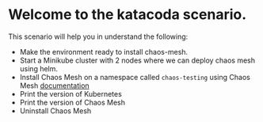 # Welcome to the katacoda scenario.

This scenario will help you in understand the following:

- Make the environment ready to install chaos-mesh.
- Start a Minikube cluster with 2 nodes where we can deploy chaos mesh using helm.
- Install Chaos Mesh on a namespace called `chaos-testing` using Chaos Mesh [documentation](https://chaos-mesh.org/docs/production-installation-using-helm/)
- Print the version of Kubernetes
- Print the version of Chaos Mesh
- Uninstall Chaos Mesh

